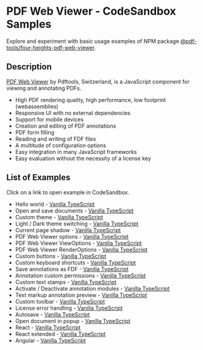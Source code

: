 # PDF Web Viewer - CodeSandbox Samples

Explore and experiment with basic usage examples of NPM package [@pdf-tools/four-heights-pdf-web-viewer](https://www.npmjs.com/package/@pdf-tools/four-heights-pdf-web-viewer).

## Description

[PDF Web Viewer](https://www.pdf-tools.com/products/viewing-printing/pdf-web-viewer/) by Pdftools, Switzerland, is a JavaScript component for viewing and annotating PDFs.

- High PDF rendering quality, high performance, low footprint (webassemblies)
- Responsive UI with no external dependencies
- Support for mobile devices
- Creation and editing of PDF annotations
- PDF form filling
- Reading and writing of FDF files
- A multitude of configuration options
- Easy integration in many JavaScript frameworks
- Easy evaluation without the necessity of a license key

## List of Examples

Click on a link to open example in CodeSandbox.

- Hello world - [Vanilla TypeScript](https://codesandbox.io/p/sandbox/github/pdf-tools/pdf-web-viewer-samples/tree/v-4.2.0/vanilla-typescript-examples/hello-world)
- Open and save documents - [Vanilla TypeScript](https://codesandbox.io/p/sandbox/github/pdf-tools/pdf-web-viewer-samples/tree/v-4.2.0/vanilla-typescript-examples/open-and-save-documents)
- Custom theme - [Vanilla TypeScript](https://codesandbox.io/p/sandbox/github/pdf-tools/pdf-web-viewer-samples/tree/v-4.2.0/vanilla-typescript-examples/custom-theme)
- Light / Dark theme switching - [Vanilla TypeScript](https://codesandbox.io/p/sandbox/github/pdf-tools/pdf-web-viewer-samples/tree/v-4.2.0/vanilla-typescript-examples/light-dark-theme-switching)
- Current page shadow - [Vanilla TypeScript](https://codesandbox.io/p/sandbox/github/pdf-tools/pdf-web-viewer-samples/tree/v-4.2.0/vanilla-typescript-examples/current-page-shadow)
- PDF Web Viewer options - [Vanilla TypeScript](https://codesandbox.io/p/sandbox/github/pdf-tools/pdf-web-viewer-samples/tree/v-4.2.0/vanilla-typescript-examples/pdf-web-viewer-options)
- PDF Web Viewer ViewOptions - [Vanilla TypeScript](https://codesandbox.io/p/sandbox/github/pdf-tools/pdf-web-viewer-samples/tree/v-4.2.0/vanilla-typescript-examples/pdf-web-viewer-view-options)
- PDF Web Viewer RenderOptions - [Vanilla TypeScript](https://codesandbox.io/p/sandbox/github/pdf-tools/pdf-web-viewer-samples/tree/v-4.2.0/vanilla-typescript-examples/pdf-web-viewer-render-options)
- Custom buttons - [Vanilla TypeScript](https://codesandbox.io/p/sandbox/github/pdf-tools/pdf-web-viewer-samples/tree/v-4.2.0/vanilla-typescript-examples/custom-buttons)
- Custom keyboard shortcuts - [Vanilla TypeScript](https://codesandbox.io/p/sandbox/github/pdf-tools/pdf-web-viewer-samples/tree/v-4.2.0/vanilla-typescript-examples/custom-keyboard-shortcuts)
- Save annotations as FDF - [Vanilla TypeScript](https://codesandbox.io/p/sandbox/github/pdf-tools/pdf-web-viewer-samples/tree/v-4.2.0/vanilla-typescript-examples/save-annotations-as-fdf)
- Annotation custom permissions - [Vanilla TypeScript](https://codesandbox.io/p/sandbox/github/pdf-tools/pdf-web-viewer-samples/tree/v-4.2.0/vanilla-typescript-examples/annotation-custom-permissions)
- Custom text stamps - [Vanilla TypeScript](https://codesandbox.io/p/sandbox/github/pdf-tools/pdf-web-viewer-samples/tree/v-4.2.0/vanilla-typescript-examples/custom-text-stamps)
- Activate / Deactivate annotation modules - [Vanilla TypeScript](https://codesandbox.io/p/sandbox/github/pdf-tools/pdf-web-viewer-samples/tree/v-4.2.0/vanilla-typescript-examples/activate-deactivate-annotation-modules)
- Text markup annotation preview - [Vanilla TypeScript](https://codesandbox.io/p/sandbox/github/pdf-tools/pdf-web-viewer-samples/tree/v-4.2.0/vanilla-typescript-examples/text-markup-annotation-preview)
- Custom toolbar - [Vanilla TypeScript](https://codesandbox.io/p/sandbox/github/pdf-tools/pdf-web-viewer-samples/tree/v-4.2.0/vanilla-typescript-examples/custom-toolbar)
- License error handling - [Vanilla TypeScript](https://codesandbox.io/p/sandbox/github/pdf-tools/pdf-web-viewer-samples/tree/v-4.2.0/vanilla-typescript-examples/license-error-handling)
- Autosave - [Vanilla TypeScript](https://codesandbox.io/p/sandbox/github/pdf-tools/pdf-web-viewer-samples/tree/v-4.2.0/vanilla-typescript-examples/autosave)
- Open document in popup - [Vanilla TypeScript](https://codesandbox.io/p/sandbox/github/pdf-tools/pdf-web-viewer-samples/tree/v-4.2.0/vanilla-typescript-examples/open-document-in-popup)
- React - [Vanilla TypeScript](https://codesandbox.io/p/sandbox/github/pdf-tools/pdf-web-viewer-samples/tree/v-4.2.0/react/react)
- React extended - [Vanilla TypeScript](https://codesandbox.io/p/sandbox/github/pdf-tools/pdf-web-viewer-samples/tree/v-4.2.0/react/extended)
- Angular - [Vanilla TypeScript](https://codesandbox.io/p/sandbox/github/pdf-tools/pdf-web-viewer-samples/tree/v-4.2.0/angular/angular)
